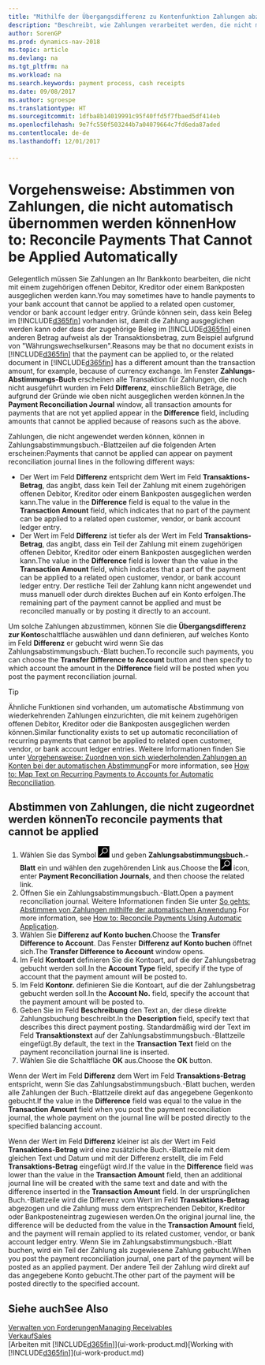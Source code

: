 ```yaml
---
title: "Mithilfe der Übergangsdifferenz zu Kontenfunktion Zahlungen abzustimmen| Microsoft Docs"
description: "Beschreibt, wie Zahlungen verarbeitet werden, die nicht mit einem Beleg ausgeglichen werden können - beispielsweise wenn ein Wechselkurs Beträge bucht, die sich unterscheiden."
author: SorenGP
ms.prod: dynamics-nav-2018
ms.topic: article
ms.devlang: na
ms.tgt_pltfrm: na
ms.workload: na
ms.search.keywords: payment process, cash receipts
ms.date: 09/08/2017
ms.author: sgroespe
ms.translationtype: HT
ms.sourcegitcommit: 1dfba8b14019991c95f40ffd5f7fbaed5df414eb
ms.openlocfilehash: 9e7fc550f503244b7a04079664c7fd6eda87aded
ms.contentlocale: de-de
ms.lasthandoff: 12/01/2017

---
```

# <a name="how-to-reconcile-payments-that-cannot-be-applied-automatically"></a><span data-ttu-id="ac00f-103">Vorgehensweise: Abstimmen von Zahlungen, die nicht automatisch übernommen werden können</span><span class="sxs-lookup"><span data-stu-id="ac00f-103">How to: Reconcile Payments That Cannot be Applied Automatically</span></span>
<span data-ttu-id="ac00f-104">Gelegentlich müssen Sie Zahlungen an Ihr Bankkonto bearbeiten, die nicht mit einem zugehörigen offenen Debitor, Kreditor oder einem Bankposten ausgeglichen werden kann.</span><span class="sxs-lookup"><span data-stu-id="ac00f-104">You may sometimes have to handle payments to your bank account that cannot be applied to a related open customer, vendor or bank account ledger entry.</span></span> <span data-ttu-id="ac00f-105">Gründe können sein, dass kein Beleg im [!INCLUDE[d365fin](includes/d365fin_md.md)] vorhanden ist, damit die Zahlung ausgeglichen werden kann oder dass der zugehörige Beleg im [!INCLUDE[d365fin](includes/d365fin_md.md)] einen anderen Betrag aufweist als der Transaktionsbetrag, zum Beispiel aufgrund von "Währungswechselkursen".</span><span class="sxs-lookup"><span data-stu-id="ac00f-105">Reasons may be that no document exists in [!INCLUDE[d365fin](includes/d365fin_md.md)] that the payment can be applied to, or the related document in [!INCLUDE[d365fin](includes/d365fin_md.md)] has a different amount than the transaction amount, for example, because of currency exchange.</span></span> <span data-ttu-id="ac00f-106">Im Fenster **Zahlungs-Abstimmungs-Buch** erscheinen alle Transaktion für Zahlungen, die noch nicht ausgeführt wurden im Feld **Differenz**, einschließlich Beträge, die aufgrund der Gründe wie oben nicht ausgeglichen werden können.</span><span class="sxs-lookup"><span data-stu-id="ac00f-106">In the **Payment Reconciliation Journal** window, all transaction amounts for payments that are not yet applied appear in the **Difference** field, including amounts that cannot be applied because of reasons such as the above.</span></span>

<span data-ttu-id="ac00f-107">Zahlungen, die nicht angewendet werden können, können in Zahlungsabstimmungsbuch.-Blattzeilen auf die folgenden Arten erscheinen:</span><span class="sxs-lookup"><span data-stu-id="ac00f-107">Payments that cannot be applied can appear on payment reconciliation journal lines in the following different ways:</span></span>

* <span data-ttu-id="ac00f-108">Der Wert im Feld **Differenz** entspricht dem Wert im Feld **Transaktions-Betrag**, das angibt, dass kein Teil der Zahlung mit einem zugehörigen offenen Debitor, Kreditor oder einem Bankposten ausgeglichen werden kann.</span><span class="sxs-lookup"><span data-stu-id="ac00f-108">The value in the **Difference** field is equal to the value in the **Transaction Amount** field, which indicates that no part of the payment can be applied to a related open customer, vendor, or bank account ledger entry.</span></span>
* <span data-ttu-id="ac00f-109">Der Wert im Feld **Differenz** ist tiefer als der Wert im Feld **Transaktions-Betrag**, das angibt, dass ein Teil der Zahlung mit einem zugehörigen offenen Debitor, Kreditor oder einem Bankposten ausgeglichen werden kann.</span><span class="sxs-lookup"><span data-stu-id="ac00f-109">The value in the **Difference** field is lower than the value in the **Transaction Amount** field, which indicates that a part of the payment can be applied to a related open customer, vendor, or bank account ledger entry.</span></span> <span data-ttu-id="ac00f-110">Der restliche Teil der Zahlung kann nicht angewendet und muss manuell oder durch direktes Buchen auf ein Konto erfolgen.</span><span class="sxs-lookup"><span data-stu-id="ac00f-110">The remaining part of the payment cannot be applied and must be reconciled manually or by posting it directly to an account.</span></span>

<span data-ttu-id="ac00f-111">Um solche Zahlungen abzustimmen, können Sie die **Übergangsdifferenz zur Konto**schaltfläche auswählen und dann definieren, auf welches Konto im Feld **Differenz** er gebucht wird wenn Sie das Zahlungsabstimmungsbuch.-Blatt buchen.</span><span class="sxs-lookup"><span data-stu-id="ac00f-111">To reconcile such payments, you can choose the **Transfer Difference to Account** button and then specify to which account the amount in the **Difference** field will be posted when you post the payment reconciliation journal.</span></span>

> [!TIP]  
>   <span data-ttu-id="ac00f-112">Ähnliche Funktionen sind vorhanden, um automatische Abstimmung von wiederkehrenden Zahlungen einzurichten, die mit keinem zugehörigen offenen Debitor, Kreditor oder die Bankposten ausgeglichen werden können.</span><span class="sxs-lookup"><span data-stu-id="ac00f-112">Similar functionality exists to set up automatic reconciliation of recurring payments that cannot be applied to related open customer, vendor, or bank account ledger entries.</span></span> <span data-ttu-id="ac00f-113">Weitere Informationen finden Sie unter [Vorgehensweise: Zuordnen von sich wiederholenden Zahlungen an Konten bei der automatischen Abstimmung](receivables-how-map-text-recurring-payments-accounts-auto-reconcilliation.md)</span><span class="sxs-lookup"><span data-stu-id="ac00f-113">For more information, see [How to: Map Text on Recurring Payments to Accounts for Automatic Reconciliation](receivables-how-map-text-recurring-payments-accounts-auto-reconcilliation.md).</span></span>

## <a name="to-reconcile-payments-that-cannot-be-applied"></a><span data-ttu-id="ac00f-114">Abstimmen von Zahlungen, die nicht zugeordnet werden können</span><span class="sxs-lookup"><span data-stu-id="ac00f-114">To reconcile payments that cannot be applied</span></span>
1. <span data-ttu-id="ac00f-115">Wählen Sie das Symbol ![Nach Seite oder Bericht suchen](media/ui-search/search_small.png "Nach Seite oder Bericht suchen") und geben **Zahlungsabstimmungsbuch.-Blatt** ein und wählen den zugehörenden Link aus.</span><span class="sxs-lookup"><span data-stu-id="ac00f-115">Choose the ![Search for Page or Report](media/ui-search/search_small.png "Search for Page or Report icon") icon, enter **Payment Reconciliation Journals**, and then choose the related link.</span></span>
2. <span data-ttu-id="ac00f-116">Öffnen Sie ein Zahlungsabstimmungsbuch.-Blatt.</span><span class="sxs-lookup"><span data-stu-id="ac00f-116">Open a payment reconciliation journal.</span></span> <span data-ttu-id="ac00f-117">Weitere Informationen finden Sie unter [So gehts: Abstimmen von Zahlungen mithilfe der automatischen Anwendung](receivables-how-reconcile-payments-auto-application.md).</span><span class="sxs-lookup"><span data-stu-id="ac00f-117">For more information, see [How to: Reconcile Payments Using Automatic Application](receivables-how-reconcile-payments-auto-application.md).</span></span>
3. <span data-ttu-id="ac00f-118">Wählen Sie **Differenz auf Konto buchen**.</span><span class="sxs-lookup"><span data-stu-id="ac00f-118">Choose the **Transfer Difference to Account**.</span></span> <span data-ttu-id="ac00f-119">Das Fenster **Differenz auf Konto buchen** öffnet sich.</span><span class="sxs-lookup"><span data-stu-id="ac00f-119">The **Transfer Difference to Account** window opens.</span></span>
4. <span data-ttu-id="ac00f-120">Im Feld **Kontoart** definieren Sie die Kontoart, auf die der Zahlungsbetrag gebucht werden soll.</span><span class="sxs-lookup"><span data-stu-id="ac00f-120">In the **Account Type** field, specify if the type of account that the payment amount will be posted to.</span></span>
5. <span data-ttu-id="ac00f-121">Im Feld **Kontonr.** definieren Sie die Kontoart, auf die der Zahlungsbetrag gebucht werden soll.</span><span class="sxs-lookup"><span data-stu-id="ac00f-121">In the **Account No.** field, specify the account that the payment amount will be posted to.</span></span>
6. <span data-ttu-id="ac00f-122">Geben Sie im Feld **Beschreibung** den Text an, der diese direkte Zahlungsbuchung beschreibt.</span><span class="sxs-lookup"><span data-stu-id="ac00f-122">In the **Description** field, specify text that describes this direct payment posting.</span></span> <span data-ttu-id="ac00f-123">Standardmäßig wird der Text im Feld **Transaktionstext** auf der Zahlungsabstimmungsbuch.-Blattzeile eingefügt.</span><span class="sxs-lookup"><span data-stu-id="ac00f-123">By default, the text in the **Transaction Text** field on the payment reconciliation journal line is inserted.</span></span>
7. <span data-ttu-id="ac00f-124">Wählen Sie die Schaltfläche **OK** aus.</span><span class="sxs-lookup"><span data-stu-id="ac00f-124">Choose the **OK** button.</span></span>

<span data-ttu-id="ac00f-125">Wenn der Wert im Feld **Differenz** dem Wert im Feld **Transaktions-Betrag** entspricht, wenn Sie das Zahlungsabstimmungsbuch.-Blatt buchen, werden alle Zahlungen der Buch.-Blattzeile direkt auf das angegebene Gegenkonto gebucht.</span><span class="sxs-lookup"><span data-stu-id="ac00f-125">If the value in the **Difference** field was equal to the value in the **Transaction Amount** field when you post the payment reconciliation journal, the whole payment on the journal line will be posted directly to the specified balancing account.</span></span>

<span data-ttu-id="ac00f-126">Wenn der Wert im Feld **Differenz** kleiner ist als der Wert im Feld **Transaktions-Betrag** wird eine zusätzliche Buch.-Blattzeile mit dem gleichen Text und Datum und mit der Differenz erstellt, die im Feld **Transaktions-Betrag** eingefügt wird.</span><span class="sxs-lookup"><span data-stu-id="ac00f-126">If the value in the **Difference** field was lower than the value in the **Transaction Amount** field, then an additional journal line will be created with the same text and date and with the difference inserted in the **Transaction Amount** field.</span></span> <span data-ttu-id="ac00f-127">In der ursprünglichen Buch.-Blattzeile wird die Differenz vom Wert im Feld **Transaktions-Betrag** abgezogen und die Zahlung muss dem entsprechenden Debitor, Kreditor oder Bankposteneintrag zugewiesen werden.</span><span class="sxs-lookup"><span data-stu-id="ac00f-127">On the original journal line, the difference will be deducted from the value in the **Transaction Amount** field, and the payment will remain applied to its related customer, vendor, or bank account ledger entry.</span></span> <span data-ttu-id="ac00f-128">Wenn Sie im Zahlungsabstimmungsbuch.-Blatt buchen, wird ein Teil der Zahlung als zugewiesene Zahlung gebucht.</span><span class="sxs-lookup"><span data-stu-id="ac00f-128">When you post the payment reconciliation journal, one part of the payment will be posted as an applied payment.</span></span> <span data-ttu-id="ac00f-129">Der andere Teil der Zahlung wird direkt auf das angegebene Konto gebucht.</span><span class="sxs-lookup"><span data-stu-id="ac00f-129">The other part of the payment will be posted directly to the specified account.</span></span>

## <a name="see-also"></a><span data-ttu-id="ac00f-130">Siehe auch</span><span class="sxs-lookup"><span data-stu-id="ac00f-130">See Also</span></span>
[<span data-ttu-id="ac00f-131">Verwalten von Forderungen</span><span class="sxs-lookup"><span data-stu-id="ac00f-131">Managing Receivables</span></span>](receivables-manage-receivables.md)  
[<span data-ttu-id="ac00f-132">Verkauf</span><span class="sxs-lookup"><span data-stu-id="ac00f-132">Sales</span></span>](sales-manage-sales.md)  
<span data-ttu-id="ac00f-133">[Arbeiten mit [!INCLUDE[d365fin](includes/d365fin_md.md)]](ui-work-product.md)</span><span class="sxs-lookup"><span data-stu-id="ac00f-133">[Working with [!INCLUDE[d365fin](includes/d365fin_md.md)]](ui-work-product.md)</span></span>


